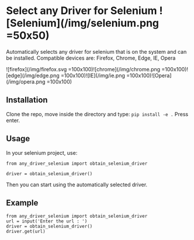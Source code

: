 # Select any Driver for Selenium ![Selenium](/img/selenium.png =50x50)
Automatically selects any driver for selenium that is on the system and can be installed.
Compatible devices are: Firefox, Chrome, Edge, IE, Opera


![firefox](/img/firefox.svg =100x100)![chrome](/img/chrome.png =100x100)![edge](/img/edge.png =100x100)![IE](/img/ie.png =100x100)![Opera](/img/opera.png =100x100)

## Installation
Clone the repo, move inside the directory and type:
`pip install -e .`
Press enter.

## Usage
In your selenium project, use:
```
from any_driver_selenium import obtain_selenium_driver

driver = obtain_selenium_driver()
```

Then you can start using the automatically selected driver.

## Example

```
from any_driver_selenium import obtain_selenium_driver
url = input('Enter the url : ')
driver = obtain_selenium_driver()
driver.get(url)
```